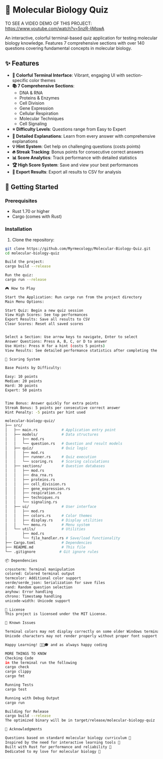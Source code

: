 # 🧬 Molecular Biology Quiz

TO SEE A VIDEO DEMO OF THIS PROJECT: https://www.youtube.com/watch?v=5nzR-ljMswA 

An interactive, colorful terminal-based quiz application for testing molecular biology knowledge. Features 7 comprehensive sections with over 140 questions covering fundamental concepts in molecular biology.

## ✨ Features

- **🎨 Colorful Terminal Interface**: Vibrant, engaging UI with section-specific color themes
- **📚 7 Comprehensive Sections**: 
  - DNA & RNA
  - Proteins & Enzymes
  - Cell Division
  - Gene Expression
  - Cellular Respiration
  - Molecular Techniques
  - Cell Signaling
- **⭐ Difficulty Levels**: Questions range from Easy to Expert
- **📖 Detailed Explanations**: Learn from every answer with comprehensive explanations
- **💡 Hint System**: Get help on challenging questions (costs points)
- **🔥 Streak Tracking**: Bonus points for consecutive correct answers
- **📊 Score Analytics**: Track performance with detailed statistics
- **🏆 High Score System**: Save and view your best performances
- **📁 Export Results**: Export all results to CSV for analysis

## 🚀 Getting Started

### Prerequisites

- Rust 1.70 or higher
- Cargo (comes with Rust)

### Installation

1. Clone the repository:
```bash
git clone https://github.com/Myrmecology/Molecular-Biology-Quiz.git
cd molecular-biology-quiz

Build the project:
cargo build --release

Run the quiz:
cargo run --release

🎮 How to Play

Start the Application: Run cargo run from the project directory
Main Menu Options:

Start Quiz: Begin a new quiz session
View High Scores: See top performances
Export Results: Save all results to CSV
Clear Scores: Reset all saved scores


Select a Section: Use arrow keys to navigate, Enter to select
Answer Questions: Press A, B, C, or D to answer
Use Hints: Press H for a hint (costs 5 points)
View Results: See detailed performance statistics after completing the quiz

🎯 Scoring System

Base Points by Difficulty:

Easy: 10 points
Medium: 20 points
Hard: 30 points
Expert: 50 points


Time Bonus: Answer quickly for extra points
Streak Bonus: 5 points per consecutive correct answer
Hint Penalty: -5 points per hint used

molecular-biology-quiz/
├── src/
│   ├── main.rs           # Application entry point
│   ├── models/           # Data structures
│   │   ├── mod.rs
│   │   └── question.rs   # Question and result models
│   ├── quiz/             # Quiz logic
│   │   ├── mod.rs
│   │   ├── runner.rs     # Quiz execution
│   │   └── scoring.rs    # Scoring calculations
│   ├── sections/         # Question databases
│   │   ├── mod.rs
│   │   ├── dna_rna.rs
│   │   ├── proteins.rs
│   │   ├── cell_division.rs
│   │   ├── gene_expression.rs
│   │   ├── respiration.rs
│   │   ├── techniques.rs
│   │   └── signaling.rs
│   ├── ui/               # User interface
│   │   ├── mod.rs
│   │   ├── colors.rs     # Color themes
│   │   ├── display.rs    # Display utilities
│   │   └── menu.rs       # Menu system
│   └── utils/            # Utilities
│       ├── mod.rs
│       └── file_handler.rs # Save/load functionality
├── Cargo.toml            # Dependencies
├── README.md             # This file
└── .gitignore           # Git ignore rules

📦 Dependencies

crossterm: Terminal manipulation
colored: Colored terminal output
termcolor: Additional color support
serde/serde_json: Serialization for save files
rand: Random question selection
anyhow: Error handling
chrono: Timestamp handling
unicode-width: Unicode support

📝 License
This project is licensed under the MIT License.

🐛 Known Issues

Terminal colors may not display correctly on some older Windows terminals
Unicode characters may not render properly without proper font support

Happy Learning! 🧬🔬🎓 and as always happy coding

MORE THINGS TO KNOW
Checking Code
in the terminal run the following 
cargo check
cargo clippy
cargo fmt

Running Tests
cargo test

Running with Debug Output
cargo run

Building for Release
cargo build --release
The optimized binary will be in target/release/molecular-biology-quiz

🙏 Acknowledgments

Questions based on standard molecular biology curriculum 🧬
Inspired by the need for interactive learning tools 🧬
Built with Rust for performance and reliability 🧬
Dedicated to my love for molecular biology 🔬


